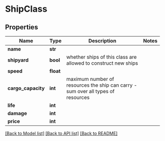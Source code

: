 # ShipClass

## Properties
Name | Type | Description | Notes
------------ | ------------- | ------------- | -------------
**name** | **str** |  | 
**shipyard** | **bool** | whether ships of this class are allowed to construct new ships | 
**speed** | **float** |  | 
**cargo_capacity** | **int** | maximum number of resources the ship can carry - sum over all types of resources | 
**life** | **int** |  | 
**damage** | **int** |  | 
**price** | **int** |  | 

[[Back to Model list]](../README.md#documentation-for-models) [[Back to API list]](../README.md#documentation-for-api-endpoints) [[Back to README]](../README.md)

